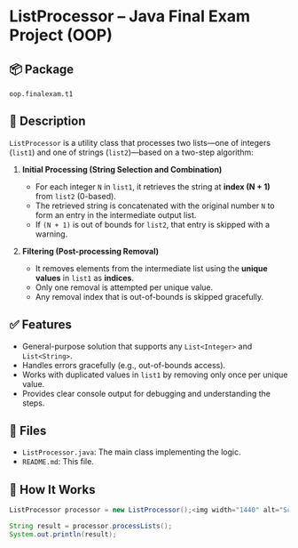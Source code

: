 # ListProcessor – Java Final Exam Project (OOP)

## 📦 Package
`oop.finalexam.t1`

## 📄 Description

`ListProcessor` is a utility class that processes two lists—one of integers (`list1`) and one of strings (`list2`)—based on a two-step algorithm:

1. **Initial Processing (String Selection and Combination)**  
   - For each integer `N` in `list1`, it retrieves the string at **index (N + 1)** from `list2` (0-based).
   - The retrieved string is concatenated with the original number `N` to form an entry in the intermediate output list.
   - If `(N + 1)` is out of bounds for `list2`, that entry is skipped with a warning.

2. **Filtering (Post-processing Removal)**  
   - It removes elements from the intermediate list using the **unique values** in `list1` as **indices**.
   - Only one removal is attempted per unique value.
   - Any removal index that is out-of-bounds is skipped gracefully.

## ✅ Features

- General-purpose solution that supports any `List<Integer>` and `List<String>`.
- Handles errors gracefully (e.g., out-of-bounds access).
- Works with duplicated values in `list1` by removing only once per unique value.
- Provides clear console output for debugging and understanding the steps.

## 📂 Files

- `ListProcessor.java`: The main class implementing the logic.
- `README.md`: This file.

## 🚀 How It Works

```java
ListProcessor processor = new ListProcessor();<img width="1440" alt="Screenshot 2025-07-02 at 22 14 58" src="https://github.com/user-attachments/assets/8142b607-db90-4301-9651-ed50e4115bf1" />

String result = processor.processLists();
System.out.println(result);
